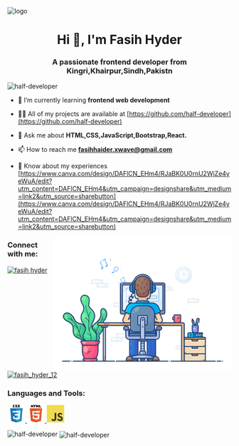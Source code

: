 ![logo](https://github.com/half-developer/pic/commits?author=half-developer.jpg)
<h1 align="center">Hi 👋, I'm Fasih Hyder</h1>
<h3 align="center">A passionate frontend developer from Kingri,Khairpur,Sindh,Pakistn</h3>

<p align="left"> <img src="https://komarev.com/ghpvc/?username=half-developer&label=Profile%20views&color=0e75b6&style=flat" alt="half-developer" /> </p>

- 🌱 I’m currently learning **frontend web development**

- 👨‍💻 All of my projects are available at [https://github.com/half-developer](https://github.com/half-developer)

- 💬 Ask me about **HTML,CSS,JavaScript,Bootstrap,React.**

- 📫 How to reach me **fasihhaider.xwave@gmail.com**

- 📄 Know about my experiences [https://www.canva.com/design/DAFlCN_EHm4/RJaBK0U0rnU2WjZe4yeWuA/edit?utm_content=DAFlCN_EHm4&utm_campaign=designshare&utm_medium=link2&utm_source=sharebutton](https://www.canva.com/design/DAFlCN_EHm4/RJaBK0U0rnU2WjZe4yeWuA/edit?utm_content=DAFlCN_EHm4&utm_campaign=designshare&utm_medium=link2&utm_source=sharebutton)
<img align="right" width="400px" src="https://raw.githubusercontent.com/SupianIDz/SupianIDz/main/coding.gif">
<h3 align="left">Connect with me:</h3>
<p align="left">
<a href="https://linkedin.com/in/fasih hyder" target="blank"><img align="center" src="https://raw.githubusercontent.com/rahuldkjain/github-profile-readme-generator/master/src/images/icons/Social/linked-in-alt.svg" alt="fasih hyder" height="30" width="40" /></a>
<a href="https://instagram.com/fasih_hyder_12" target="blank"><img align="center" src="https://raw.githubusercontent.com/rahuldkjain/github-profile-readme-generator/master/src/images/icons/Social/instagram.svg" alt="fasih_hyder_12" height="30" width="40" /></a>
</p>

<h3 align="left">Languages and Tools:</h3>
<p align="left"> <a href="https://www.w3schools.com/css/" target="_blank" rel="noreferrer"> <img src="https://raw.githubusercontent.com/devicons/devicon/master/icons/css3/css3-original-wordmark.svg" alt="css3" width="40" height="40"/> </a> <a href="https://www.w3.org/html/" target="_blank" rel="noreferrer"> <img src="https://raw.githubusercontent.com/devicons/devicon/master/icons/html5/html5-original-wordmark.svg" alt="html5" width="40" height="40"/> </a> <a href="https://developer.mozilla.org/en-US/docs/Web/JavaScript" target="_blank" rel="noreferrer"> <img src="https://raw.githubusercontent.com/devicons/devicon/master/icons/javascript/javascript-original.svg" alt="javascript" width="40" height="40"/> </a> </p>

<p><img align="left" src="https://github-readme-stats.vercel.app/api/top-langs?username=half-developer&show_icons=true&locale=en&layout=compact" alt="half-developer" /></p>

<p>&nbsp;<img align="center" src="https://github-readme-stats.vercel.app/api?username=half-developer&show_icons=true&locale=en" alt="half-developer" /></p>
